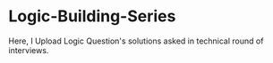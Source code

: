 # Logic-Building-Series
Here, I Upload Logic Question's solutions asked in technical round of interviews.
